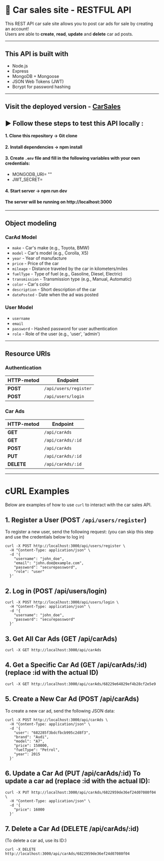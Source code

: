 # 🚗 Car sales site - RESTFUL API


This REST API car sale site allows you to post car ads for sale by creating an account!  
Users are able to **create**, **read**, **update** and **delete** car ad posts.

---

## This API is built with 

- Node.js  
- Express  
- MongoDB + Mongoose  
- JSON Web Tokens (JWT)  
- Bcrypt for password hashing

---

## Visit the deployed version - [CarSales]()



## ▶️ Follow these steps to test this API locally :

#### 1. Clone this repository -> Git clone  
#### 2. Install dependencies -> npm install 
#### 3. Create `.env` file and fill in the following variables with your own credentials:
 - MONGODB_URI= ""
 - JWT_SECRET= 
                            
#### 4. Start server -> npm run dev
#### The server will be running on http://localhost:3000

---

## Object modeling

### CarAd Model

- `make` - Car's make (e.g., Toyota, BMW)
- `model` - Car's model (e.g., Corolla, X5)
- `year` - Year of manufacture
- `price` - Price of the car
- `mileage` - Distance traveled by the car in kilometers/miles
- `fuelType` - Type of fuel (e.g., Gasoline, Diesel, Electric)
- `transmission` - Transmission type (e.g., Manual, Automatic)
- `color` - Car's color
- `description` - Short description of the car
- `datePosted` - Date when the ad was posted

### User Model

- `username` 
- `email` 
- `password` - Hashed password for user authentication
- `role` - Role of the user (e.g., 'user', 'admin')

---

## Resource URIs

### Authentication

| HTTP-metod     | Endpoint              |   
|----------------|-----------------------|
| **POST**       | `/api/users/register` | 
| **POST**       | `/api/users/login`    |  

### Car Ads

| HTTP-metod     | Endpoint             | 
|----------------|----------------------|
| **GET**        | `/api/carAds`        |   
| **GET**        | `/api/carAds/:id`    | 
| **POST**       | `/api/carAds`        | 
| **PUT**        | `/api/carAds/:id`    | 
| **DELETE**     | `/api/carAds/:id`    | 

---

# cURL Examples

Below are examples of how to use `curl` to interact with the car sales API. 

## 1. Register a User (POST `/api/users/register`)

To register a new user, send the following request: (you can skip this step and use the credentials below to log in)
```
curl -X POST http://localhost:3000/api/users/register \
  -H "Content-Type: application/json" \
  -d '{
    "username": "john_doe",
    "email": "john.doe@example.com",
    "password": "securepassword",
    "role": "user"
  }'
```

## 2. Log in (POST /api/users/login)
```
curl -X POST http://localhost:3000/api/users/login \
  -H "Content-Type: application/json" \
  -d '{
    "username": "john_doe",
    "password": "securepassword"
  }'
```
## 3. Get All Car Ads (GET /api/carAds)
```
curl -X GET http://localhost:3000/api/carAds
```

## 4. Get a Specific Car Ad (GET /api/carAds/:id) (replace :id with the actual ID)
```
curl -X GET http://localhost:3000/api/carAds/68229e64829ef4b28cf2e5e9
```

## 5. Create a New Car Ad (POST /api/carAds)
To create a new car ad, send the following JSON data:
```
curl -X POST http://localhost:3000/api/carAds \
  -H "Content-Type: application/json" \
  -d '{
    "user": "682285f3bdcfbcb995c2d8f3", 
    "brand": "Audi",
    "model": "A7",
    "price": 150000,
    "fuelType": "Petrol",
    "year": 2015
  }'
```

## 6. Update a Car Ad (PUT /api/carAds/:id) To update a car ad (replace :id with the actual ID):
```
curl -X PUT http://localhost:3000/api/carAds/6822959de36ef24d07080f04 \
  -H "Content-Type: application/json" \
  -d '{
    "price": 16000
  }'
```

## 7. Delete a Car Ad (DELETE /api/carAds/:id)
(To delete a car ad, use its ID:)
```
curl -X DELETE http://localhost:3000/api/carAds/6822959de36ef24d07080f04
```







